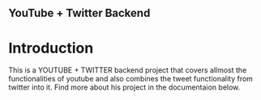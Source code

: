 ## YouTube + Twitter Backend
# Introduction
This is a YOUTUBE + TWITTER backend project that covers allmost the functionalities of youtube and also combines the tweet functionality from twitter into it. 
Find more about his project in the documentaion below.
